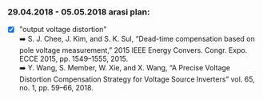 ### 29.04.2018 - 05.05.2018 arasi plan:
- [x] "output voltage distortion" 
<br/> :arrow_right: S. J. Chee, J. Kim, and S. K. Sul, “Dead-time compensation based on pole voltage measurement,” 
					2015 IEEE Energy Convers. Congr. Expo. ECCE 2015, pp. 1549–1555, 2015.
<br/> :arrow_right: Y. Wang, S. Member, W. Xie, and X. Wang, “A Precise Voltage Distortion Compensation Strategy for Voltage Source Inverters”
					vol. 65, no. 1, pp. 59–66, 2018.



